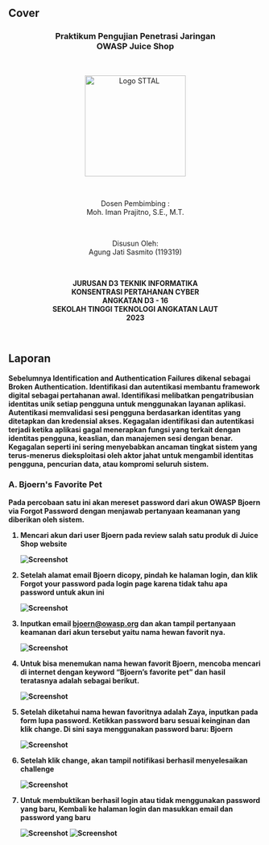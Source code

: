 ## Cover

<h3 align="center">
    <b>Praktikum Pengujian Penetrasi Jaringan</b><br>
    OWASP Juice Shop<br>
     
</h3>
<br>
<p align="center">
  <img src="../../public/logo_sttal.png" alt="Logo STTAL" width="200">
</p>
<br>
<p align="center">
    Dosen Pembimbing :<br>
    Moh. Iman Prajitno, S.E., M.T.
</p>
<br>
<p align="center">
    Disusun Oleh:<br>
    Agung Jati Sasmito (119319)
</p>
<br>
<p align="center">
    <b>
        JURUSAN D3 TEKNIK INFORMATIKA <br>
        KONSENTRASI PERTAHANAN CYBER <br>
        ANGKATAN D3 - 16 <br> 
        SEKOLAH TINGGI TEKNOLOGI ANGKATAN LAUT <br>
        2023
    </br>
</p>
<br>


## Laporan

Sebelumnya Identification and Authentication Failures dikenal sebagai Broken Authentication. Identifikasi dan autentikasi membantu framework digital sebagai pertahanan awal. Identifikasi melibatkan pengatribusian identitas unik setiap pengguna untuk menggunakan layanan aplikasi. Autentikasi memvalidasi sesi pengguna berdasarkan identitas yang ditetapkan dan kredensial akses. Kegagalan identifikasi dan autentikasi terjadi ketika aplikasi gagal menerapkan fungsi yang terkait dengan identitas pengguna, keaslian, dan manajemen sesi dengan benar. Kegagalan seperti ini sering menyebabkan ancaman tingkat sistem yang terus-menerus dieksploitasi oleh aktor jahat untuk mengambil identitas pengguna, pencurian data, atau kompromi seluruh sistem.

### A. Bjoern's Favorite Pet

Pada percobaan satu ini akan mereset password dari akun OWASP Bjoern via Forgot Password dengan menjawab pertanyaan keamanan yang diberikan oleh sistem.

1. Mencari akun dari user Bjoern pada review salah satu produk di Juice Shop website

    ![Screenshot](images/1.png)

2. Setelah alamat email Bjoern dicopy, pindah ke halaman login, dan klik Forgot your password pada login page karena tidak tahu apa password untuk akun ini

    ![Screenshot](images/2.png)

3. Inputkan email bjoern@owasp.org dan akan tampil pertanyaan keamanan dari akun tersebut yaitu nama hewan favorit nya.

    ![Screenshot](images/3.png)

4. Untuk bisa menemukan nama hewan favorit Bjoern, mencoba mencari di internet dengan keyword “Bjoern’s favorite pet” dan hasil teratasnya adalah sebagai berikut.

    ![Screenshot](images/4.png)

5. Setelah diketahui nama hewan favoritnya adalah Zaya, inputkan pada form lupa password. Ketikkan password baru sesuai keinginan dan klik change. Di sini saya menggunakan password baru: Bjoern

    ![Screenshot](images/5.png)

6. Setelah klik change, akan tampil notifikasi berhasil menyelesaikan challenge

    ![Screenshot](images/6.png)

7. Untuk membuktikan berhasil login atau tidak menggunakan password yang baru, Kembali ke halaman login dan masukkan email dan password yang baru

    ![Screenshot](images/7-1.png)
    ![Screenshot](images/7-2.png)
